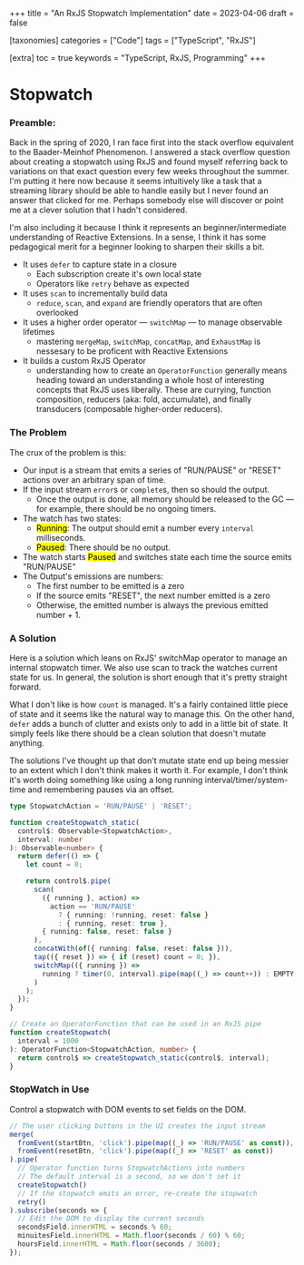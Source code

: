 +++
title = "An RxJS Stopwatch Implementation"
date = 2023-04-06
draft = false

[taxonomies]
categories = ["Code"]
tags = ["TypeScript", "RxJS"]

[extra]
toc = true
keywords = "TypeScript, RxJS, Programming"
+++

# Stopwatch

### Preamble:

Back in the spring of 2020, I ran face first into the stack overflow equivalent to the Baader-Meinhof Phenomenon. I answered a stack overflow question about creating a stopwatch using RxJS and found myself referring back to variations on that exact question every few weeks throughout the summer. I'm putting it here now because it seems intuitively like a task that a streaming library should be able to handle easily but I never found an answer that clicked for me. Perhaps somebody else will discover or point me at a clever solution that I hadn't considered.

I'm also including it because I think it represents an beginner/intermediate understanding of Reactive Extensions. In a sense, I think it has some pedagogical merit for a beginner looking to sharpen their skills a bit.
- It uses `defer` to capture state in a closure
  - Each subscription create it's own local state
  - Operators like `retry` behave as expected
- It uses `scan` to incrementally build data
  - `reduce`, `scan`, and `expand` are friendly operators that are often overlooked
- It uses a higher order operator — `switchMap` — to manage observable lifetimes
  - mastering `mergeMap`, `switchMap`, `concatMap`, and `ExhaustMap` is nessesary to be proficent with Reactive Extensions
- It builds a custom RxJS Operator
  - understanding how to create an `OperatorFunction` generally means heading toward an understanding a whole host of interesting concepts that RxJS uses liberally. These are currying, function composition, reducers (aka: fold, accumulate), and finally transducers (composable higher-order reducers).

### The Problem

The crux of the problem is this: 

- Our input is a stream that emits a series of "RUN/PAUSE" or "RESET" actions over an arbitrary span of time.
- If the input stream `error`s or `complete`s, then so should the output. 
  - Once the output is done, all memory should be released to the GC — for example, there should be no ongoing timers.
- The watch has two states:
  - <mark>Running</mark>: The output should emit a number every `interval` milliseconds.
  - <mark>Paused</mark>: There should be no output.
- The watch starts <mark>Paused</mark> and switches state each time the source emits "RUN/PAUSE"
- The Output's emissions are numbers:
  - The first number to be emitted is a zero
  - If the source emits "RESET", the next number emitted is a zero
  - Otherwise, the emitted number is always the previous emitted number + 1.

### A Solution

Here is a solution which leans on RxJS' switchMap operator to manage an internal stopwatch timer. We also use scan to track the watches current state for us. In general, the solution is short enough that it's pretty straight forward.

What I don't like is how `count` is managed. It's a fairly contained little piece of state and it seems like the natural way to manage this. On the other hand, `defer` adds a bunch of clutter and exists only to add in a little bit of state. It simply feels like there should be a clean solution that doesn't mutate anything. 

The solutions I've thought up that don't mutate state end up being messier to an extent which I don't think makes it worth it. For example, I don't think it's worth doing something like using a long running interval/timer/system-time and remembering pauses via an offset.

```TypeScript
type StopwatchAction = 'RUN/PAUSE' | 'RESET';

function createStopwatch_static(
  control$: Observable<StopwatchAction>,
  interval: number
): Observable<number> {
  return defer(() => {
    let count = 0;

    return control$.pipe(
      scan(
        ({ running }, action) =>
          action == 'RUN/PAUSE'
            ? { running: !running, reset: false }
            : { running, reset: true },
        { running: false, reset: false }
      ),
      concatWith(of({ running: false, reset: false })),
      tap(({ reset }) => { if (reset) count = 0; }),
      switchMap(({ running }) =>
        running ? timer(0, interval).pipe(map((_) => count++)) : EMPTY
      )
    );
  });
}

// Create an OperatorFunction that can be used in an RxJS pipe
function createStopwatch(
  interval = 1000
): OperatorFunction<StopwatchAction, number> {
  return control$ => createStopwatch_static(control$, interval);
}
```

### StopWatch in Use

Control a stopwatch with DOM events to set fields on the DOM.

```TypeScript
// The user clicking buttons in the UI creates the input stream
merge(
  fromEvent(startBtn, 'click').pipe(map((_) => 'RUN/PAUSE' as const)),
  fromEvent(resetBtn, 'click').pipe(map((_) => 'RESET' as const))
).pipe(
  // Operator function turns StopwatchActions into numbers
  // The default interval is a second, so we don't set it
  createStopwatch()
  // If the stopwatch emits an error, re-create the stopwatch
  retry()
).subscribe(seconds => {
  // Edit the DOM to display the current seconds
  secondsField.innerHTML = seconds % 60;
  minuitesField.innerHTML = Math.floor(seconds / 60) % 60;
  hoursField.innerHTML = Math.floor(seconds / 3600);
});
```